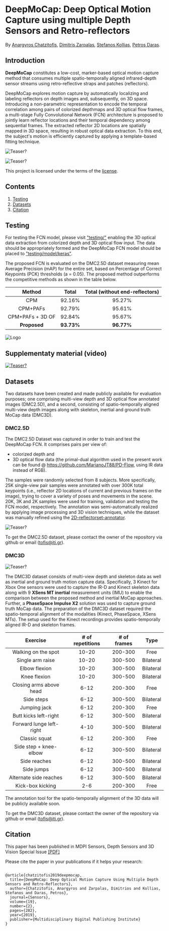 # DeepMoCap: Deep Optical Motion Capture using multiple Depth Sensors and Retro-reflectors
By [Anargyros Chatzitofis](https://www.iti.gr/iti/people/Anargyros_Chatzitofis.html), [Dimitris Zarpalas](https://www.iti.gr/iti/people/Dimitrios_Zarpalas.html), [Stefanos Kollias](https://www.ece.ntua.gr/gr/staff/15), [Petros Daras](https://www.iti.gr/iti/people/Petros_Daras.html).



## Introduction
**DeepMoCap** constitutes a low-cost, marker-based optical motion capture method that consumes multiple spatio-temporally aligned infrared-depth sensor streams using retro-reflective straps and patches (reflectors). 

DeepMoCap explores motion capture by automatically localizing and labeling reflectors on depth images and, subsequently, on 3D space. Introducing a non-parametric representation to encode the temporal correlation among pairs of colorized depthmaps and 3D optical flow frames, a multi-stage Fully Convolutional Network (FCN) architecture is proposed to jointly learn reflector locations and their temporal dependency among sequential frames. The extracted reflector 2D locations are spatially mapped in 3D space, resulting in robust optical data extraction. To this end, the subject's motion is efficiently captured by applying a template-based fitting technique.

 ![Teaser?](http://www.deepmocap.com/img/overview.png)
 
 ![Teaser?](http://www.deepmocap.com/img/overall.png)

This project is licensed under the terms of the [license](LICENSE).



## Contents
1. [Testing](#testing)
2. [Datasets](#datasets)
3. [Citation](#citation)

## Testing
For testing the FCN model, please visit ["testing/"](/testing/) enabling the 3D optical data extraction from colorized depth and 3D optical flow input. The data should be appropriately formed and the DeepMoCap FCN model should be placed to ["testing/model/keras"](/testing/model/keras).

The proposed FCN is evaluated on the DMC2.5D dataset measuring mean Average Precision (mAP) for the entire set, based on Percentage of Correct Keypoints (PCK) thresholds (a = 0.05). The proposed method outperforms the competitive methods as shown in the table below.

| Method  | Total | Total (without end-reflectors) |
| :---: | :---: | :---: |
| CPM  | 92.16%  | 95.27% |
| CPM+PAFs  | 92.79\%  | 95.61% |
| CPM+PAFs + 3D OF  | 92.84\%  | 95.67% |
| **Proposed**  | **93.73%**  | **96.77%** |

![Logo](http://www.deepmocap.com/img/3D_all.png)



## Supplementaty material (video)
[![Teaser?](http://www.deepmocap.com/img/video_splash.png)](https://www.dropbox.com/s/y0iyv2hg5eufl4y/DeepMoCap_vid.mp4?dl=0)

## Datasets
Two datasets have been created and made publicly available for evaluation purposes; one comprising multi-view depth and 3D optical flow annotated images (DMC2.5D), and a second, consisting of spatio-temporally aligned multi-view depth images along with skeleton, inertial and ground truth MoCap data (DMC3D).

### DMC2.5D
The DMC2.5D Dataset was captured in order to train and test the DeepMoCap FCN. It comprises pairs per view of: 
 - colorized depth and 
 - 3D optical flow data (the primal-dual algorithm used in the present work can be found @ https://github.com/MarianoJT88/PD-Flow, using IR data instead of RGB).
 
The samples were randomly selected from 8 subjects. More specifically, 25K single-view pair samples were annotated with over 300K total keypoints (i.e., reflector 2D locations of current and previous frames on the image), trying to cover a variety of poses and movements in the scene. 20K, 3K and 2K samples were used for training, validation and testing the FCN model, respectively. The annotation was semi-automatically realized by applying image processing and 3D vision techniques, while the dataset was manually refined using the [2D-reflectorset-annotator](/tools/2D-reflector-annotator/).

 ![Teaser?](http://www.deepmocap.com/img/DMC2.5D_github.png)

To get the DMC2.5D dataset, please contact the owner of the repository via github or email (tofis@iti.gr).

### DMC3D

![Teaser?](http://www.deepmocap.com/img/depth.png)

The DMC3D dataset consists of multi-view depth and skeleton data as well as inertial and ground truth motion capture data. Specifically, 3 Kinect for Xbox One sensors were used to capture the IR-D and Kinect skeleton data along with 9 **XSens MT inertial** measurement units (IMU) to enable the comparison between the proposed method and inertial MoCap approaches. Further, a **PhaseSpace Impulse X2** solution was used to capture ground truth MoCap data. The preparation of the DMC3D dataset required the spatio-temporal alignment of the modalities (Kinect, PhaseSpace, XSens MTs). The setup used for the Kinect recordings provides spatio-temporally aligned IR-D and skeleton frames.

|   Exercise    | # of repetitions  | # of frames  |  Type  |
|  :---: |  :---: |  :---: |  :---: |
| Walking on the spot | 10-20 | 200-300 | Free |
| Single arm raise | 10-20 | 300-500 | Bilateral |
| Elbow flexion | 10-20 | 300-500 | Bilateral |
| Knee flexion | 10-20 | 300-500 | Bilateral |
| Closing arms above head | 6-12 | 200-300 | Free |
| Side steps | 6-12 | 300-500 | Bilateral | 
| Jumping jack | 6-12 | 200-300 | Free |
| Butt kicks left-right | 6-12 | 300-500 | Bilateral |
| Forward lunge left-right | 4-10 | 300-500 | Bilateral |
| Classic squat | 6-12 | 200-300 | Free |
| Side step + knee-elbow | 6-12 | 300-500 | Bilateral |
| Side reaches | 6-12 | 300-500 | Bilateral |
| Side jumps | 6-12 | 300-500 | Bilateral |
| Alternate side reaches | 6-12 | 300-500 | Bilateral |
| Kick-box kicking | 2-6 | 200-300 | Free |

The annotation tool for the spatio-temporally alignment of the 3D data will be publicly available soon.

To get the DMC3D dataset, please contact the owner of the repository via github or email (tofis@iti.gr).

## Citation
This paper has been published in MDPI Sensors, Depth Sensors and 3D Vision Special Issue [[PDF]](https://www.mdpi.com/1424-8220/19/2/282)

Please cite the paper in your publications if it helps your research:    

<pre><code>
@article{chatzitofis2019deepmocap,
  title={DeepMoCap: Deep Optical Motion Capture Using Multiple Depth Sensors and Retro-Reflectors},
  author={Chatzitofis, Anargyros and Zarpalas, Dimitrios and Kollias, Stefanos and Daras, Petros},
  journal={Sensors},
  volume={19},
  number={2},
  pages={282},
  year={2019},
  publisher={Multidisciplinary Digital Publishing Institute}
}
</pre></code>	  
